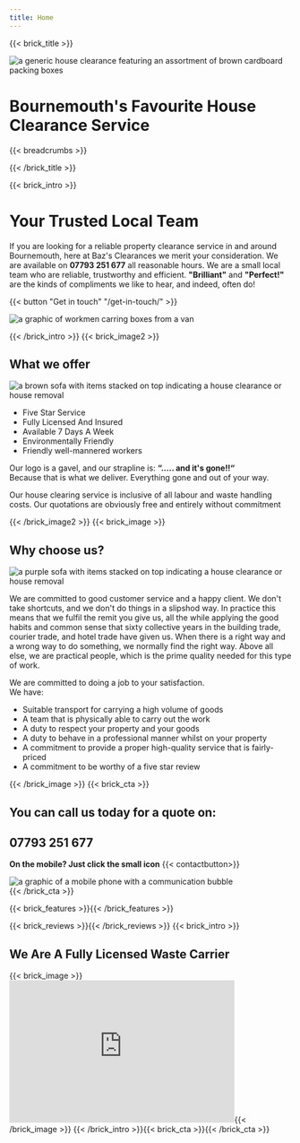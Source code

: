 ```yaml
---
title: Home
---
```

{{< brick_title >}}                                                                                                                                                            
                                                                                                                                                                                     
  ![a generic house clearance featuring an assortment of brown cardboard packing boxes](/uploads/photos/clear1.jpg)                                                                                                                                                
                                                                                                                                                                                     
  # Bournemouth's Favourite House Clearance Service                                                                                                                                                               
                                                                                                                                                                                     
  {{< breadcrumbs >}}                                                                                                                                                            
                                                                                                                                                                                    
{{< /brick_title >}} 

{{< brick_intro >}}
# Your Trusted Local Team
If you are looking for a reliable property clearance service in and around Bournemouth, here at Baz's Clearances we merit your consideration. We are available on 
**07793 251 677** all reasonable hours. We are a small local team who are reliable, trustworthy and efficient. 
**"Brilliant"** and **"Perfect!"** are the kinds of compliments we like to hear,
and indeed, often do!

{{< button "Get in touch" "/get-in-touch/" >}}

![a graphic of workmen carring boxes from a van](/uploads/illustrations/cuate/van.jpg)

{{< /brick_intro >}}
{{< brick_image2 >}}

## What we offer

![a brown sofa with items stacked on top indicating a house clearance or house removal](/uploads/illustrations/cuate/sofa1.jpg)

- Five Star Service 
- Fully Licensed And Insured 
- Available 7 Days A Week 
- Environmentally Friendly 
- Friendly well-mannered workers

Our logo is a gavel, and our strapline is:
**“..... and it's gone!!“**  
Because that is what we deliver. Everything gone and out of your way.

Our house clearing service is inclusive of all labour and waste handling costs.
Our quotations are obviously free and entirely without commitment 

{{< /brick_image2 >}}
{{< brick_image >}}

## Why choose us?

![a purple sofa with items stacked on top indicating a house clearance or house removal](/uploads/illustrations/cuate/sofa2.jpg)

We are committed to good customer service and a happy client. We don't take shortcuts, and we don't do things in a slipshod way.
In practice this means that we fulfil the remit you give us, all the while applying the good habits and common sense that
sixty collective years in the building trade, courier trade, and hotel trade have given us. When there is a right way and a wrong way to do something,
we normally find the right way. Above all else, we are practical people, which is the prime quality needed for this type of work. 

We are committed to doing a job to your satisfaction.  
We have: 

- Suitable transport for carrying a high volume of goods
- A team that is physically able to carry out the work
- A duty to respect your property and your goods
- A duty to behave in a professional manner whilst on your property
- A commitment to provide a proper high-quality service that is fairly-priced
- A commitment to be worthy of a five star review

 


{{< /brick_image >}}
{{< brick_cta >}}
##  You can call us today for a quote on:  

## 07793 251 677 
**On the mobile? Just click the small icon** {{< contactbutton>}}  

![a graphic of a mobile phone with a communication bubble](/uploads/illustrations/cuate/phone_man.png)    
{{< /brick_cta >}} 

{{< brick_features >}}{{< /brick_features >}}    

{{< brick_reviews >}}{{< /brick_reviews >}}
{{< brick_intro >}}                                                                                                                                                            
                                                                                                                                                                                   
## We Are A Fully Licensed Waste Carrier                                                                                                                                                                                                                                                             
{{< brick_image >}}<iframe style="border: 16px solid #dddddd; overflow: hidden" width="370" height="222" 
src="https://environment.data.gov.uk/public-register/waste-carriers-brokers/widget/CBDU508787" 
title="Widget for CBDU508787"></iframe>{{< /brick_image >}}
{{< /brick_intro >}}{{< brick_cta >}}{{< /brick_cta >}}
